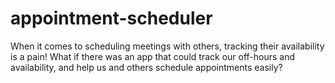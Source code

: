 # appointment-scheduler
When it comes to scheduling meetings with others, tracking their availability is a pain! What if there was an app that could track our off-hours and availability, and help us and others schedule appointments easily?
